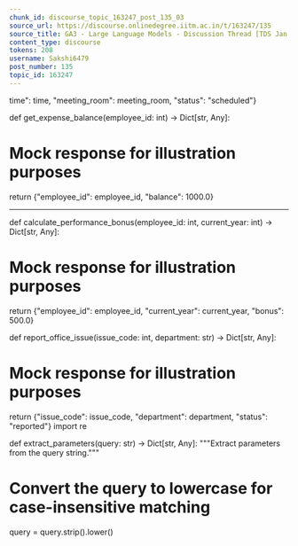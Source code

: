 ```yaml
---
chunk_id: discourse_topic_163247_post_135_03
source_url: https://discourse.onlinedegree.iitm.ac.in/t/163247/135
source_title: GA3 - Large Language Models - Discussion Thread [TDS Jan 2025]
content_type: discourse
tokens: 208
username: Sakshi6479
post_number: 135
topic_id: 163247
---
```


time": time, "meeting_room": meeting_room, "status": "scheduled"}

def get_expense_balance(employee_id: int) -&gt; Dict[str, Any]:
 # Mock response for illustration purposes
 return {"employee_id": employee_id, "balance": 1000.0}

---

def calculate_performance_bonus(employee_id: int, current_year: int) -&gt; Dict[str, Any]:
 # Mock response for illustration purposes
 return {"employee_id": employee_id, "current_year": current_year, "bonus": 500.0}

def report_office_issue(issue_code: int, department: str) -&gt; Dict[str, Any]:
 # Mock response for illustration purposes
 return {"issue_code": issue_code, "department": department, "status": "reported"}
import re

def extract_parameters(query: str) -&gt; Dict[str, Any]:
 """Extract parameters from the query string."""
 # Convert the query to lowercase for case-insensitive matching
 query = query.strip().lower()
